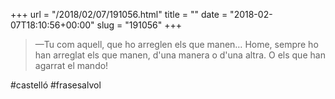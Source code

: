 +++
url = "/2018/02/07/191056.html"
title = ""
date = "2018-02-07T18:10:56+00:00"
slug = "191056"
+++

> —Tu com aquell, que ho arreglen els que manen… Home, sempre ho han arreglat els que manen, d'una manera o d'una altra. O els que han agarrat el mando!

\#castelló \#frasesalvol
